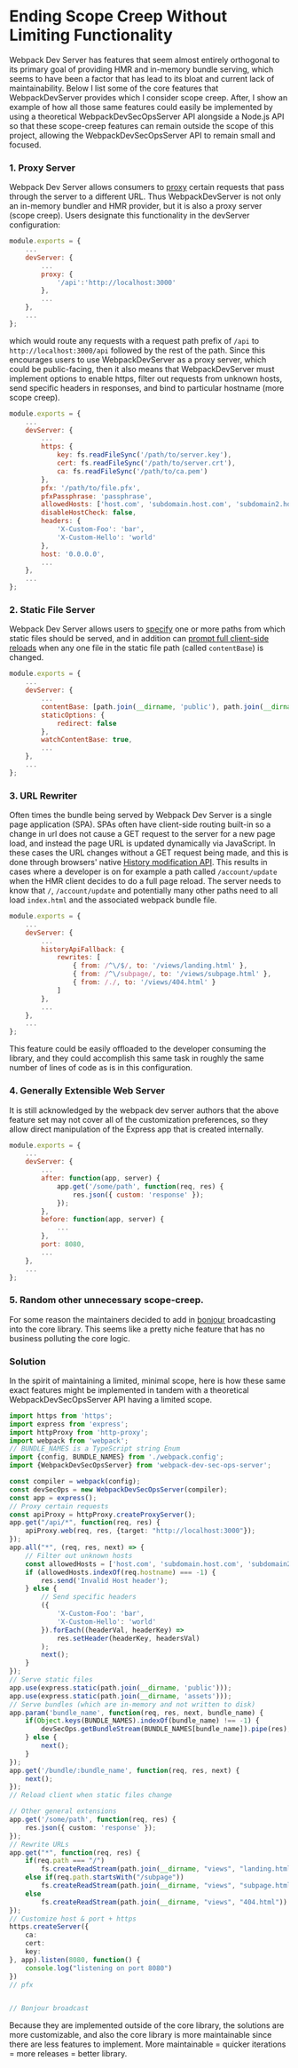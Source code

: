 # Ending Scope Creep Without Limiting Functionality

Webpack Dev Server has features that seem almost entirely orthogonal to its primary goal of providing HMR and in-memory bundle serving, which seems to have been a factor that has lead to its bloat and current lack of maintainability. Below I list some of the core features that WebpackDevServer provides which I consider scope creep. After, I show an example of how all those same features could easily be implemented by using a theoretical WebpackDevSecOpsServer API alongside a Node.js API so that these scope-creep features can remain outside the scope of this project, allowing the WebpackDevSecOpsServer API to remain small and focused.

### 1. Proxy Server

Webpack Dev Server allows consumers to [proxy](https://webpack.js.org/configuration/dev-server/#devserver-proxy) certain requests that pass through the server to a different URL. Thus WebpackDevServer is not only an in-memory bundler and HMR provider, but it is also a proxy server (scope creep). Users designate this functionality in the devServer configuration:

```JavaScript
module.exports = {
    ...
    devServer: {
        ...
        proxy: {
            '/api':'http://localhost:3000'
        },
        ...
    },
    ...
};
```

which would route any requests with a request path prefix of `/api` to `http://localhost:3000/api` followed by the rest of the path. Since this encourages users to use WebpackDevServer as a proxy server, which could be public-facing, then it also means that WebpackDevServer must implement options to enable https, filter out requests from unknown hosts, send specific headers in responses, and bind to particular hostname (more scope creep).

```JavaScript
module.exports = {
    ...
    devServer: {
        ...
        https: {
            key: fs.readFileSync('/path/to/server.key'),
            cert: fs.readFileSync('/path/to/server.crt'),
            ca: fs.readFileSync('/path/to/ca.pem')
        },
        pfx: '/path/to/file.pfx',
        pfxPassphrase: 'passphrase',
        allowedHosts: ['host.com', 'subdomain.host.com', 'subdomain2.host.com', 'host2.com'],
        disableHostCheck: false,
        headers: {
            'X-Custom-Foo': 'bar',
            'X-Custom-Hello': 'world'
        },
        host: '0.0.0.0',
        ...
    },
    ...
};
```

### 2. Static File Server

Webpack Dev Server allows users to [specify](https://webpack.js.org/configuration/dev-server/#devserver-contentbase) one or more paths from which static files should be served, and in addition can [prompt full client-side reloads](https://webpack.js.org/configuration/dev-server/#devserver-watchcontentbase) when any one file in the static file path (called `contentBase`) is changed.

```JavaScript
module.exports = {
    ...
    devServer: {
        ...
        contentBase: [path.join(__dirname, 'public'), path.join(__dirname, 'assets')],
        staticOptions: {
            redirect: false
        },
        watchContentBase: true,
        ...
    },
    ...
};
```

### 3. URL Rewriter

Often times the bundle being served by Webpack Dev Server is a single page application (SPA). SPAs often have client-side routing built-in so a change in url does not cause a GET request to the server for a new page load, and instead the page URL is updated dynamically via JavaScript. In these cases the URL changes without a GET request being made, and this is done through browsers' native [History modification API](https://developer.mozilla.org/en-US/docs/Web/API/History_API#Adding_and_modifying_history_entries). This results in cases where a developer is on for example a path called `/account/update` when the HMR client decides to do a full page reload. The server needs to know that `/`, `/account/update` and potentially many other paths need to all load `index.html` and the associated webpack bundle file.

```JavaScript
module.exports = {
    ...
    devServer: {
        ...
        historyApiFallback: {
            rewrites: [
                { from: /^\/$/, to: '/views/landing.html' },
                { from: /^\/subpage/, to: '/views/subpage.html' },
                { from: /./, to: '/views/404.html' }
            ]
        },
        ...
    },
    ...
};
```

This feature could be easily offloaded to the developer consuming the library, and they could accomplish this same task in roughly the same number of lines of code as is in this configuration.

### 4. Generally Extensible Web Server

It is still acknowledged by the webpack dev server authors that the above feature set may not cover all of the customization preferences, so they allow direct manipulation of the Express app that is created internally.

```JavaScript
module.exports = {
    ...
    devServer: {
        ...
        after: function(app, server) {
            app.get('/some/path', function(req, res) {
                res.json({ custom: 'response' });
            });
        },
        before: function(app, server) {
            ...
        },
        port: 8080,
        ...
    },
    ...
};
```

### 5. Random other unnecessary scope-creep.

For some reason the maintainers decided to add in [bonjour](https://en.wikipedia.org/wiki/Bonjour_(software)) broadcasting into the core library. This seems like a pretty niche feature that has no business polluting the core logic.

### Solution

In the spirit of maintaining a limited, minimal scope, here is how these same exact features might be implemented in tandem with a theoretical WebpackDevSecOpsServer API having a limited scope.

```TypeScript
import https from 'https';
import express from 'express';
import httpProxy from 'http-proxy';
import webpack from 'webpack';
// BUNDLE_NAMES is a TypeScript string Enum
import {config, BUNDLE_NAMES} from './webpack.config';
import {WebpackDevSecOpsServer} from 'webpack-dev-sec-ops-server';

const compiler = webpack(config);
const devSecOps = new WebpackDevSecOpsServer(compiler);
const app = express();
// Proxy certain requests
const apiProxy = httpProxy.createProxyServer();
app.get("/api/*", function(req, res) {
    apiProxy.web(req, res, {target: "http://localhost:3000"});
});
app.all("*", (req, res, next) => {
    // Filter out unknown hosts
    const allowedHosts = ['host.com', 'subdomain.host.com', 'subdomain2.host.com', 'host2.com'];
    if (allowedHosts.indexOf(req.hostname) === -1) {
        res.send('Invalid Host header');
    } else {
        // Send specific headers
        ({
            'X-Custom-Foo': 'bar',
            'X-Custom-Hello': 'world'
        }).forEach((headerVal, headerKey) => 
            res.setHeader(headerKey, headersVal)
        );
        next();
    }
});
// Serve static files
app.use(express.static(path.join(__dirname, 'public')));
app.use(express.static(path.join(__dirname, 'assets')));
// Serve bundles (which are in-memory and not written to disk)
app.param('bundle_name', function(req, res, next, bundle_name) {
    if(Object.keys(BUNDLE_NAMES).indexOf(bundle_name) !== -1) {
        devSecOps.getBundleStream(BUNDLE_NAMES[bundle_name]).pipe(res);
    } else {
        next();
    }
});
app.get('/bundle/:bundle_name', function(req, res, next) {
    next();
});
// Reload client when static files change

// Other general extensions
app.get('/some/path', function(req, res) {
    res.json({ custom: 'response' });
});
// Rewrite URLs
app.get("*", function(req, res) {
    if(req.path === "/")
        fs.createReadStream(path.join(__dirname, "views", "landing.html")).pipe(res);
    else if(req.path.startsWith("/subpage"))
        fs.createReadStream(path.join(__dirname, "views", "subpage.html")).pipe(res);
    else 
        fs.createReadStream(path.join(__dirname, "views", "404.html")).pipe(res);
});
// Customize host & port + https
https.createServer({
    ca:
    cert:
    key: 
}, app).listen(8080, function() {
    console.log("listening on port 8080")
})
// pfx


// Bonjour broadcast
```

Because they are implemented outside of the core library, the solutions are more customizable, and also the core library is more maintainable since there are less features to implement. More maintainable = quicker iterations = more releases = better library.